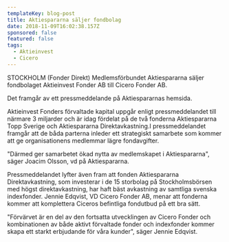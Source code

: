 ```yaml
---
templateKey: blog-post
title: Aktiespararna säljer fondbolag
date: 2018-11-09T16:02:38.157Z
sponsored: false
featured: false
tags:
  - Aktieinvest
  - Cicero
---
```

STOCKHOLM (Fonder Direkt) Medlemsförbundet Aktiespararna säljer fondbolaget Aktieinvest Fonder AB till Cicero Fonder AB.

Det framgår av ett pressmeddelande på Aktiespararnas hemsida.

Aktieinvest Fonders förvaltade kapital uppgår enligt pressmeddelandet till närmare 3 miljarder och är idag fördelat på de två fonderna Aktiespararna Topp Sverige och Aktiespararna Direktavkastning.I pressmeddelandet framgår att de båda parterna inleder ett strategiskt samarbete som kommer att ge organisationens medlemmar lägre fondavgifter.

"Därmed ger samarbetet ökad nytta av medlemskapet i Aktiespararna", säger Joacim Olsson, vd på Aktiespararna.

Pressmeddelandet lyfter även fram att fonden Aktiespararna Direktavkastning, som investerar i de 15 storbolag på Stockholmsbörsen med högst direktavkastning, har haft bäst avkastning av samtliga svenska indexfonder. Jennie Edqvist, VD Cicero Fonder AB, menar att fonderna kommer att komplettera Ciceros befintliga fondutbud på ett bra sätt.

"Förvärvet är en del av den fortsatta utvecklingen av Cicero Fonder och kombinationen av både aktivt förvaltade fonder och indexfonder kommer skapa ett starkt erbjudande för våra kunder", säger Jennie Edqvist.
